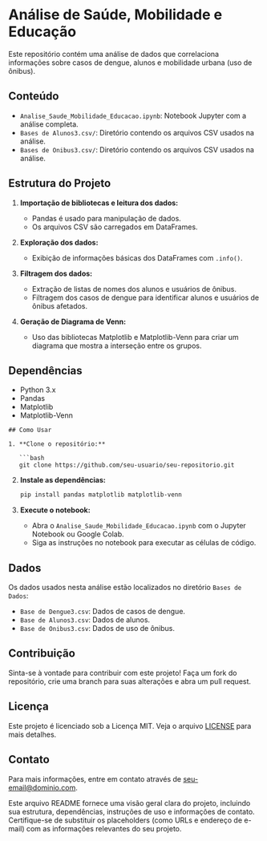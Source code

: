 # Análise de Saúde, Mobilidade e Educação

Este repositório contém uma análise de dados que correlaciona informações sobre casos de dengue, alunos e mobilidade urbana (uso de ônibus).

## Conteúdo

- `Analise_Saude_Mobilidade_Educacao.ipynb`: Notebook Jupyter com a análise completa.
- `Bases de Alunos3.csv/`: Diretório contendo os arquivos CSV usados na análise.
- `Bases de Onibus3.csv/`: Diretório contendo os arquivos CSV usados na análise.

## Estrutura do Projeto

1. **Importação de bibliotecas e leitura dos dados:**
   - Pandas é usado para manipulação de dados.
   - Os arquivos CSV são carregados em DataFrames.

2. **Exploração dos dados:**
   - Exibição de informações básicas dos DataFrames com `.info()`.

3. **Filtragem dos dados:**
   - Extração de listas de nomes dos alunos e usuários de ônibus.
   - Filtragem dos casos de dengue para identificar alunos e usuários de ônibus afetados.

4. **Geração de Diagrama de Venn:**
   - Uso das bibliotecas Matplotlib e Matplotlib-Venn para criar um diagrama que mostra a interseção entre os grupos.

## Dependências

- Python 3.x
- Pandas
- Matplotlib
- Matplotlib-Venn
```
## Como Usar

1. **Clone o repositório:**

   ```bash
   git clone https://github.com/seu-usuario/seu-repositorio.git
   ```

2. **Instale as dependências:**

   ```bash
   pip install pandas matplotlib matplotlib-venn
   ```

3. **Execute o notebook:**
   - Abra o `Analise_Saude_Mobilidade_Educacao.ipynb` com o Jupyter Notebook ou Google Colab.
   - Siga as instruções no notebook para executar as células de código.

## Dados

Os dados usados nesta análise estão localizados no diretório `Bases de Dados`:
- `Base de Dengue3.csv`: Dados de casos de dengue.
- `Base de Alunos3.csv`: Dados de alunos.
- `Base de Onibus3.csv`: Dados de uso de ônibus.

## Contribuição

Sinta-se à vontade para contribuir com este projeto! Faça um fork do repositório, crie uma branch para suas alterações e abra um pull request.

## Licença

Este projeto é licenciado sob a Licença MIT. Veja o arquivo [LICENSE](LICENSE) para mais detalhes.

## Contato

Para mais informações, entre em contato através de [seu-email@dominio.com](mailto:seu-email@dominio.com).

Este arquivo README fornece uma visão geral clara do projeto, incluindo sua estrutura, dependências, instruções de uso e informações de contato. Certifique-se de substituir os placeholders (como URLs e endereço de e-mail) com as informações relevantes do seu projeto.
